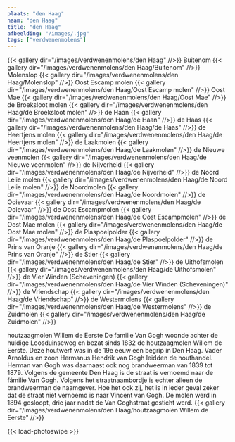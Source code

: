 ```yaml
---
plaats: "den Haag"
naam: "den Haag"
title: "den Haag"
afbeelding: "/images/.jpg"
tags: ["verdwenenmolens"]
---
```


{{< gallery dir="/images/verdwenenmolens/den Haag" //>}}
Buitenom
{{< gallery dir="/images/verdwenenmolens/den Haag/Buitenom" //>}}
Molenslop
{{< gallery dir="/images/verdwenenmolens/den Haag/Molenslop" //>}}
Oost Escamp molen
{{< gallery dir="/images/verdwenenmolens/den Haag/Oost Escamp molen" //>}}
Oost Mae
{{< gallery dir="/images/verdwenenmolens/den Haag/Oost Mae" //>}}
de Broeksloot molen
{{< gallery dir="/images/verdwenenmolens/den Haag/de Broeksloot molen" //>}}
de Haan
{{< gallery dir="/images/verdwenenmolens/den Haag/de Haan" //>}}
de Haas
{{< gallery dir="/images/verdwenenmolens/den Haag/de Haas" //>}}
de Heertjens molen
{{< gallery dir="/images/verdwenenmolens/den Haag/de Heertjens molen" //>}}
de Laakmolen
{{< gallery dir="/images/verdwenenmolens/den Haag/de Laakmolen" //>}}
de Nieuwe veenmolen
{{< gallery dir="/images/verdwenenmolens/den Haag/de Nieuwe veenmolen" //>}}
de Nijverheid
{{< gallery dir="/images/verdwenenmolens/den Haag/de Nijverheid" //>}}
de Noord Lelie molen
{{< gallery dir="/images/verdwenenmolens/den Haag/de Noord Lelie molen" //>}}
de Noordmolen
{{< gallery dir="/images/verdwenenmolens/den Haag/de Noordmolen" //>}}
de Ooievaar
{{< gallery dir="/images/verdwenenmolens/den Haag/de Ooievaar" //>}}
de Oost Escampmolen
{{< gallery dir="/images/verdwenenmolens/den Haag/de Oost Escampmolen" //>}}
de Oost Mae molen
{{< gallery dir="/images/verdwenenmolens/den Haag/de Oost Mae molen" //>}}
de Plaspoelpolder
{{< gallery dir="/images/verdwenenmolens/den Haag/de Plaspoelpolder" //>}}
de Prins van Oranje
{{< gallery dir="/images/verdwenenmolens/den Haag/de Prins van Oranje" //>}}
de Stier
{{< gallery dir="/images/verdwenenmolens/den Haag/de Stier" //>}}
de Uithofsmolen
{{< gallery dir="/images/verdwenenmolens/den Haag/de Uithofsmolen" //>}}
de Vier Winden (Scheveningen)
{{< gallery dir="/images/verdwenenmolens/den Haag/de Vier Winden (Scheveningen)" //>}}
de Vriendschap
{{< gallery dir="/images/verdwenenmolens/den Haag/de Vriendschap" //>}}
de Westermolens
{{< gallery dir="/images/verdwenenmolens/den Haag/de Westermolens" //>}}
de Zuidmolen
{{< gallery dir="/images/verdwenenmolens/den Haag/de Zuidmolen" //>}}

houtzaagmolen Willem de Eerste
De familie Van Gogh woonde achter de huidige Loosduinseweg en bezat sinds 1832 de houtzaagmolen Willem de Eerste.  Deze houtwerf was in de 19e eeuw een begrip in Den Haag. Vader Arnoldus en zoon Hermanus Hendrik van Gogh leidden de houthandel. Herman van Gogh was daarnaast ook nog brandweerman van 1839 tot 1879.
Volgens de gemeente Den Haag is de straat is vernoemd naar de fámilie Van Gogh. Volgens het straatnaambordje is echter alleen de brandweerman de naamgever. Hoe het ook zij, het is in ieder geval zeker dat de straat niét vernoemd is naar Vincent van Gogh. 
De molen werd in 1894 gesloopt, drie jaar nadat de Van Goghstraat gesticht werd.
{{< gallery dir="/images/verdwenenmolens/den Haag/houtzaagmolen Willem de Eerste" //>}}

{{< load-photoswipe >}}

